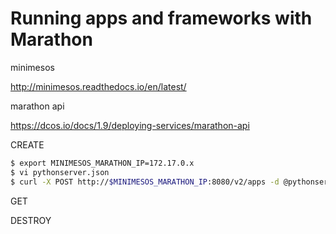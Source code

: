 # Running apps and frameworks with Marathon

minimesos

http://minimesos.readthedocs.io/en/latest/

marathon api 

https://dcos.io/docs/1.9/deploying-services/marathon-api

CREATE
```sh
$ export MINIMESOS_MARATHON_IP=172.17.0.x
$ vi pythonserver.json
$ curl -X POST http://$MINIMESOS_MARATHON_IP:8080/v2/apps -d @pythonserver.json -H  "Content-type: application/json"
```

GET

DESTROY
